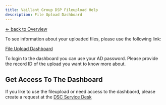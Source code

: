 ```yaml
---
title: Vaillant Group DSP Fileupload Help
description: File Upload Dashboard
---
```


[&larr; back to Overview](/fileupload)

To see information about your uploaded files, please use the following link:

[File Upload Dashboard](https://dashboards-fileupload.dsp.vaillant-group.cloud)

To login to the dashboard you can use your AD password. Please provide the record ID of the upload you want to know more
about.

## Get Access To The Dashboard

If you like to use the fileupload or need access to the dashbaord, please create a request at
the [DSC Service Desk](https://service.dsp.vaillant-group.com) 